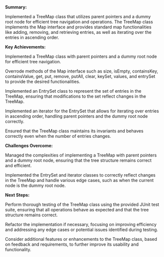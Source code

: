 **Summary:**

Implemented a TreeMap class that utilizes parent pointers and a dummy root node for efficient tree navigation and operations. The TreeMap class implements the Map interface and provides standard map functionalities like adding, removing, and retrieving entries, as well as iterating over the entries in ascending order.

**Key Achievements:**

Implemented a TreeMap class with parent pointers and a dummy root node for efficient tree navigation.

Overrode methods of the Map interface such as size, isEmpty, containsKey, containsValue, get, put, remove, putAll, clear, keySet, values, and entrySet to provide the desired functionalities.

Implemented an EntrySet class to represent the set of entries in the TreeMap, ensuring that modifications to the set reflect changes in the TreeMap.

Implemented an iterator for the EntrySet that allows for iterating over entries in ascending order, handling parent pointers and the dummy root node correctly.

Ensured that the TreeMap class maintains its invariants and behaves correctly even when the number of entries changes.

**Challenges Overcome:**

Managed the complexities of implementing a TreeMap with parent pointers and a dummy root node, ensuring that the tree structure remains correct and efficient.

Implemented the EntrySet and iterator classes to correctly reflect changes in the TreeMap and handle various edge cases, such as when the current node is the dummy root node.

**Next Steps:**

Perform thorough testing of the TreeMap class using the provided JUnit test suite, ensuring that all operations behave as expected and that the tree structure remains correct.

Refactor the implementation if necessary, focusing on improving efficiency and addressing any edge cases or potential issues identified during testing.

Consider additional features or enhancements to the TreeMap class, based on feedback and requirements, to further improve its usability and functionality.
